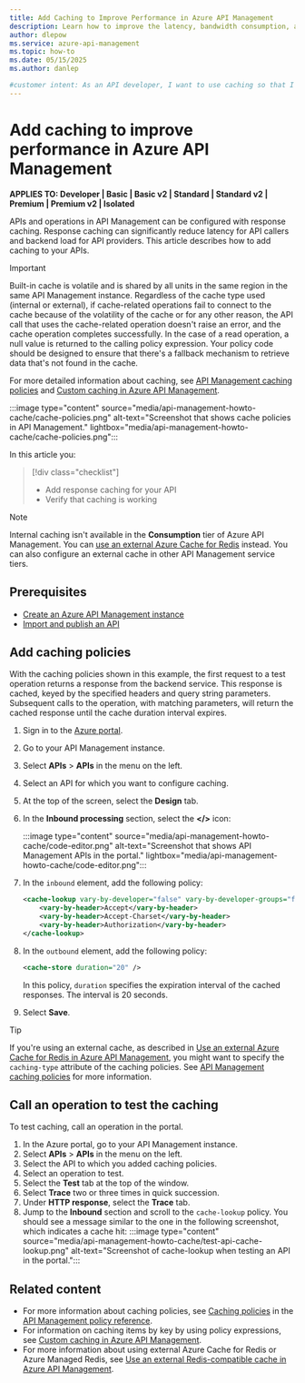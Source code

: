 ```yaml
---
title: Add Caching to Improve Performance in Azure API Management
description: Learn how to improve the latency, bandwidth consumption, and web service load for API Management service calls.
author: dlepow
ms.service: azure-api-management
ms.topic: how-to
ms.date: 05/15/2025
ms.author: danlep

#customer intent: As an API developer, I want to use caching so that I can improve performance in API Management.
---
```


# Add caching to improve performance in Azure API Management

**APPLIES TO: Developer | Basic | Basic v2 | Standard | Standard v2 | Premium | Premium v2 | Isolated**

APIs and operations in API Management can be configured with response caching. Response caching can significantly reduce latency for API callers and backend load for API providers. This article describes how to add caching to your APIs. 

> [!IMPORTANT]
> Built-in cache is volatile and is shared by all units in the same region in the same API Management instance. Regardless of the cache type used (internal or external), if cache-related operations fail to connect to the cache because of the volatility of the cache or for any other reason, the API call that uses the cache-related operation doesn't raise an error, and the cache operation completes successfully. In the case of a read operation, a null value is returned to the calling policy expression. Your policy code should be designed to ensure that there's a fallback mechanism to retrieve data that's not found in the cache.

For more detailed information about caching, see [API Management caching policies](api-management-policies.md#caching) and  [Custom caching in Azure API Management](api-management-sample-cache-by-key.md).

:::image type="content" source="media/api-management-howto-cache/cache-policies.png" alt-text="Screenshot that shows cache policies in API Management." lightbox="media/api-management-howto-cache/cache-policies.png":::


In this article you: 

> [!div class="checklist"]
> * Add response caching for your API
> * Verify that caching is working


> [!NOTE]
> Internal caching isn't available in the **Consumption** tier of Azure API Management. You can [use an external Azure Cache for Redis](api-management-howto-cache-external.md) instead. You can also configure an external cache in other API Management service tiers.
> 

## Prerequisites

+ [Create an Azure API Management instance](get-started-create-service-instance.md)
+ [Import and publish an API](import-and-publish.md)

## Add caching policies

With the caching policies shown in this example, the first request to a test operation returns a response from the backend service. This response is cached, keyed by the specified headers and query string parameters. Subsequent calls to the operation, with matching parameters, will return the cached response until the cache duration interval expires.

1. Sign in to the [Azure portal](https://portal.azure.com).
1. Go to your API Management instance.
1. Select **APIs** > **APIs** in the menu on the left.
1. Select an API for which you want to configure caching.
1. At the top of the screen, select the **Design** tab.
1. In the **Inbound processing** section, select the **</>** icon:
    
   :::image type="content" source="media/api-management-howto-cache/code-editor.png" alt-text="Screenshot that shows API Management APIs in the portal." lightbox="media/api-management-howto-cache/code-editor.png":::

1. In the `inbound` element, add the following policy:

   ```xml
   <cache-lookup vary-by-developer="false" vary-by-developer-groups="false">
       <vary-by-header>Accept</vary-by-header>
       <vary-by-header>Accept-Charset</vary-by-header>
       <vary-by-header>Authorization</vary-by-header>
   </cache-lookup>
   ```

1. In the `outbound` element, add the following policy:

   ```xml
   <cache-store duration="20" />
   ```

    In this policy, `duration` specifies the expiration interval of the cached responses. The interval is 20 seconds.

1. Select **Save**.

> [!TIP]
> If you're using an external cache, as described in [Use an external Azure Cache for Redis in Azure API Management](api-management-howto-cache-external.md), you might want to specify the `caching-type` attribute of the caching policies. See [API Management caching policies](api-management-policies.md#caching) for more information.

## Call an operation to test the caching

To test caching, call an operation in the portal.

1. In the Azure portal, go to your API Management instance.
1. Select **APIs** > **APIs** in the menu on the left.
1. Select the API to which you added caching policies.
1. Select an operation to test.
1. Select the **Test** tab at the top of the window.
1. Select **Trace** two or three times in quick succession.
1. Under **HTTP response**, select the **Trace** tab.
1. Jump to the **Inbound** section and scroll to the `cache-lookup` policy. You should see a message similar to the one in the following screenshot, which indicates a cache hit:
    :::image type="content" source="media/api-management-howto-cache/test-api-cache-lookup.png" alt-text="Screenshot of cache-lookup when testing an API in the portal.":::

## Related content

* For more information about caching policies, see [Caching policies][Caching policies] in the [API Management policy reference][API Management policy reference].
* For information on caching items by key by using policy expressions, see [Custom caching in Azure API Management](api-management-sample-cache-by-key.md).
* For more information about using external Azure Cache for Redis or Azure Managed Redis, see [Use an external Redis-compatible cache in Azure API Management](api-management-howto-cache-external.md).

[api-management-management-console]: ./media/api-management-howto-cache/api-management-management-console.png
[api-management-echo-api]: ./media/api-management-howto-cache/api-management-echo-api.png
[api-management-echo-api-operations]: ./media/api-management-howto-cache/api-management-echo-api-operations.png
[api-management-caching-tab]: ./media/api-management-howto-cache/api-management-caching-tab.png
[api-management-operation-dropdown]: ./media/api-management-howto-cache/api-management-operation-dropdown.png
[api-management-policy-editor]: ./media/api-management-howto-cache/api-management-policy-editor.png
[api-management-developer-portal-menu]: ./media/api-management-howto-cache/api-management-developer-portal-menu.png
[api-management-apis-echo-api]: ./media/api-management-howto-cache/api-management-apis-echo-api.png
[api-management-open-console]: ./media/api-management-howto-cache/api-management-open-console.png
[api-management-console]: ./media/api-management-howto-cache/api-management-console.png


[How to add operations to an API]: ./mock-api-responses.md
[How to add and publish a product]: api-management-howto-add-products.md
[Monitoring and analytics]: api-management-monitoring.md
[Add APIs to a product]: api-management-howto-add-products.md#add-apis
[Publish a product]: api-management-howto-add-products.md#publish-product
[Get started with Azure API Management]: get-started-create-service-instance.md

[API Management policy reference]: ./api-management-policies.md
[Caching policies]: ./api-management-policies.md#caching

[Create an API Management service instance]: get-started-create-service-instance.md


